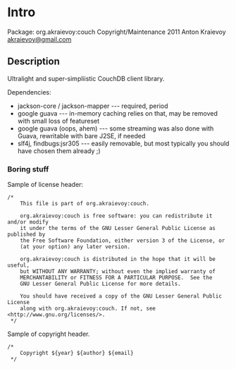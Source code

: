 # Intro

Package: org.akraievoy:couch
Copyright/Maintenance 2011 Anton Kraievoy akraievoy@gmail.com

## Description

Ultralight and super-simpliistic CouchDB client library. 

Dependencies: 
  * jackson-core / jackson-mapper --- required, period
  * google guava --- in-memory caching relies on that, may be removed with small loss of featureset
  * google guava (oops, ahem) --- some streaming was also done with Guava, rewritable with bare J2SE, if needed
  * slf4j, findbugs:jsr305 --- easily removable, but most typically you should have chosen them already ;)

### Boring stuff

Sample of license header:

    /*
        This file is part of org.akraievoy:couch.
 
        org.akraievoy:couch is free software: you can redistribute it and/or modify
        it under the terms of the GNU Lesser General Public License as published by
        the Free Software Foundation, either version 3 of the License, or
        (at your option) any later version.

        org.akraievoy:couch is distributed in the hope that it will be useful,
        but WITHOUT ANY WARRANTY; without even the implied warranty of
        MERCHANTABILITY or FITNESS FOR A PARTICULAR PURPOSE.  See the
        GNU Lesser General Public License for more details.

        You should have received a copy of the GNU Lesser General Public License
        along with org.akraievoy:couch. If not, see <http://www.gnu.org/licenses/>.
     */

Sample of copyright header.

    /*
        Copyright ${year} ${author} ${email}
     */
